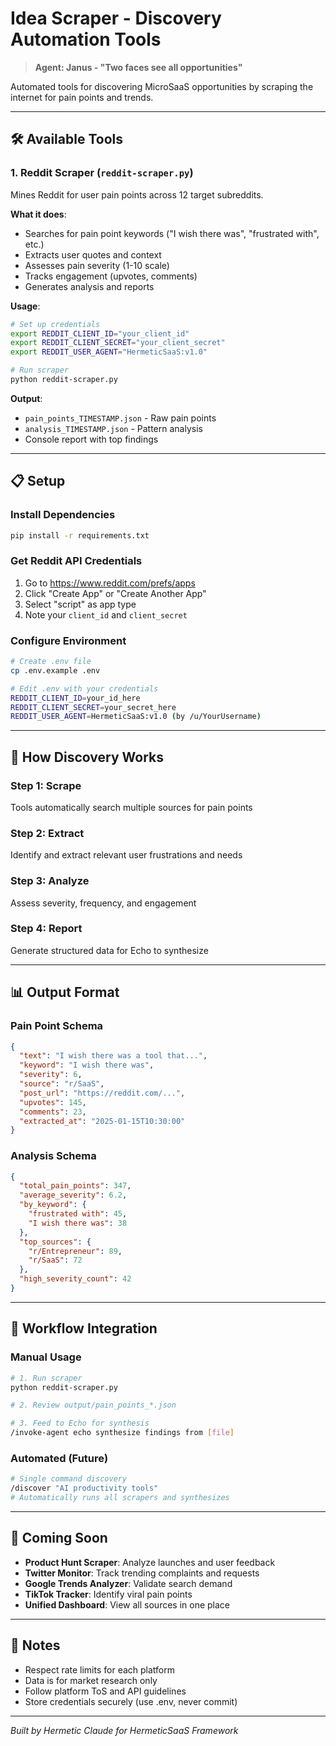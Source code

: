 # Idea Scraper - Discovery Automation Tools

> **Agent: Janus - "Two faces see all opportunities"**

Automated tools for discovering MicroSaaS opportunities by scraping the internet for pain points and trends.

---

## 🛠️ Available Tools

### 1. Reddit Scraper (`reddit-scraper.py`)
Mines Reddit for user pain points across 12 target subreddits.

**What it does**:
- Searches for pain point keywords ("I wish there was", "frustrated with", etc.)
- Extracts user quotes and context
- Assesses pain severity (1-10 scale)
- Tracks engagement (upvotes, comments)
- Generates analysis and reports

**Usage**:
```bash
# Set up credentials
export REDDIT_CLIENT_ID="your_client_id"
export REDDIT_CLIENT_SECRET="your_client_secret"
export REDDIT_USER_AGENT="HermeticSaaS:v1.0"

# Run scraper
python reddit-scraper.py
```

**Output**:
- `pain_points_TIMESTAMP.json` - Raw pain points
- `analysis_TIMESTAMP.json` - Pattern analysis
- Console report with top findings

---

## 📋 Setup

### Install Dependencies
```bash
pip install -r requirements.txt
```

### Get Reddit API Credentials
1. Go to https://www.reddit.com/prefs/apps
2. Click "Create App" or "Create Another App"
3. Select "script" as app type
4. Note your `client_id` and `client_secret`

### Configure Environment
```bash
# Create .env file
cp .env.example .env

# Edit .env with your credentials
REDDIT_CLIENT_ID=your_id_here
REDDIT_CLIENT_SECRET=your_secret_here
REDDIT_USER_AGENT=HermeticSaaS:v1.0 (by /u/YourUsername)
```

---

## 🎯 How Discovery Works

### Step 1: Scrape
Tools automatically search multiple sources for pain points

### Step 2: Extract
Identify and extract relevant user frustrations and needs

### Step 3: Analyze
Assess severity, frequency, and engagement

### Step 4: Report
Generate structured data for Echo to synthesize

---

## 📊 Output Format

### Pain Point Schema
```json
{
  "text": "I wish there was a tool that...",
  "keyword": "I wish there was",
  "severity": 6,
  "source": "r/SaaS",
  "post_url": "https://reddit.com/...",
  "upvotes": 145,
  "comments": 23,
  "extracted_at": "2025-01-15T10:30:00"
}
```

### Analysis Schema
```json
{
  "total_pain_points": 347,
  "average_severity": 6.2,
  "by_keyword": {
    "frustrated with": 45,
    "I wish there was": 38
  },
  "top_sources": {
    "r/Entrepreneur": 89,
    "r/SaaS": 72
  },
  "high_severity_count": 42
}
```

---

## 🔄 Workflow Integration

### Manual Usage
```bash
# 1. Run scraper
python reddit-scraper.py

# 2. Review output/pain_points_*.json

# 3. Feed to Echo for synthesis
/invoke-agent echo synthesize findings from [file]
```

### Automated (Future)
```bash
# Single command discovery
/discover "AI productivity tools"
# Automatically runs all scrapers and synthesizes
```

---

## 🚀 Coming Soon

- **Product Hunt Scraper**: Analyze launches and user feedback
- **Twitter Monitor**: Track trending complaints and requests
- **Google Trends Analyzer**: Validate search demand
- **TikTok Tracker**: Identify viral pain points
- **Unified Dashboard**: View all sources in one place

---

## 📝 Notes

- Respect rate limits for each platform
- Data is for market research only
- Follow platform ToS and API guidelines
- Store credentials securely (use .env, never commit)

---

*Built by Hermetic Claude for HermeticSaaS Framework*
